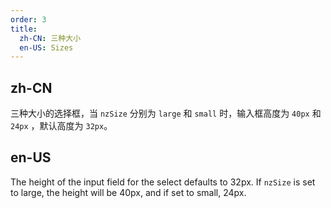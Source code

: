 ```yaml
---
order: 3
title:
  zh-CN: 三种大小
  en-US: Sizes
---
```


## zh-CN

三种大小的选择框，当 `nzSize` 分别为 `large` 和 `small` 时，输入框高度为 `40px` 和 `24px` ，默认高度为 `32px`。

## en-US

The height of the input field for the select defaults to 32px. If `nzSize` is set to large, the height will be 40px, and if set to small, 24px.
